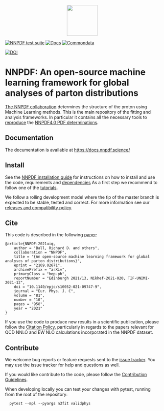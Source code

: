 <div align="center">
  <img src="doc/sphinx/source/_static/LogoNNPDF.png" height=100>
</div>

[![NNPDF test suite](https://github.com/NNPDF/nnpdf/actions/workflows/all_tests_nnpdf.yml/badge.svg)](https://github.com/NNPDF/nnpdf/actions/workflows/all_tests_nnpdf.yml)
[![Docs](https://github.com/NNPDF/nnpdf/actions/workflows/upload_docs.yml/badge.svg)](https://github.com/NNPDF/nnpdf/actions/workflows/upload_docs.yml)
[![Commondata](https://github.com/NNPDF/nnpdf/actions/workflows/check_newcd.yml/badge.svg)](https://github.com/NNPDF/nnpdf/actions/workflows/check_newcd.yml)

[![DOI](https://zenodo.org/badge/118135201.svg)](https://zenodo.org/badge/latestdoi/118135201)

# NNPDF: An open-source machine learning framework for global analyses of parton distributions

[The NNPDF collaboration](http://nnpdf.science) determines the structure of the
proton using Machine Learning methods. This is the main repository of the
fitting and analysis frameworks. In particular it contains all the necessary
tools to [reproduce](https://docs.nnpdf.science/tutorials/reproduce.html) the
[NNPDF4.0 PDF determinations](https://arxiv.org/abs/2109.02653).

## Documentation

The documentation is available at <https://docs.nnpdf.science/>

## Install

See the [NNPDF installation guide](https://docs.nnpdf.science/get-started/installation.html)
for instructions on how to install and use the code, requirements and [dependencies](https://docs.nnpdf.science/get-started/installation.html#dependencies-and-requirements)
As a first step we recommend to follow one of the [tutorials](https://docs.nnpdf.science/tutorials/run-fit.html).

We follow a rolling development model where the tip of the master branch is
expected to be stable, tested and correct. For more information see our
[releases and compatibility policy](https://docs.nnpdf.science/releases.html).

## Cite

This code is described in the following [paper](https://inspirehep.net/literature?sort=mostrecent&size=25&page=1&q=find%20eprint%202109.02671):

```
@article{NNPDF:2021uiq,
    author = "Ball, Richard D. and others",
    collaboration = "NNPDF",
    title = "{An open-source machine learning framework for global analyses of parton distributions}",
    eprint = "2109.02671",
    archivePrefix = "arXiv",
    primaryClass = "hep-ph",
    reportNumber = "Edinburgh 2021/13, Nikhef-2021-020, TIF-UNIMI-2021-12",
    doi = "10.1140/epjc/s10052-021-09747-9",
    journal = "Eur. Phys. J. C",
    volume = "81",
    number = "10",
    pages = "958",
    year = "2021"
}
```

If you use the code to produce new results in a scientific publication, please
follow the [Citation Policy](https://docs.nnpdf.science/get-started/cite.html),
particularly in regards to the papers relevant for QCD NNLO and EW NLO
calculations incorporated in the NNPDF dataset.

## Contribute

We welcome bug reports or feature requests sent to the [issue
tracker](https://github.com/NNPDF/nnpdf/issues). You may use the issue tracker
for help and questions as well.

If you would like contribute to the code, please follow the [Contribution
Guidelines](https://docs.nnpdf.science/contributing/index.html).

When developing locally you can test your changes with pytest, running from the root of the repository:

```
  pytest --mpl --pyargs n3fit validphys
```
